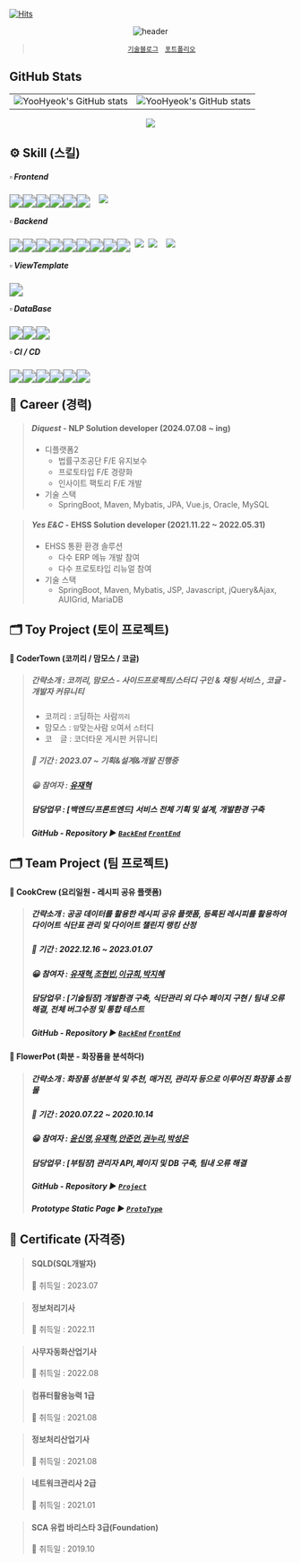 <div align="left">
	
[![Hits](https://hits.seeyoufarm.com/api/count/incr/badge.svg?url=https%3A%2F%2Fgithub.com%2Fbi-sz&count_bg=%23FFB6F3&title_bg=%23555555&icon=&icon_color=%23E7E7E7&title=GITHUB&edge_flat=false)](https://hits.seeyoufarm.com)  
<div align="center">
	
![header](https://capsule-render.vercel.app/api?type=rect&color=gradient&customColorList=1&height=300&section=header&text=YooHyeok`s%20github&fontSize=40&fontColor=ffffff)



> <a href="https://u-it.tistory.com">`기술블로그`<a> &nbsp;
> <a href="https://yoohyeok.github.io/u-it">`포트폴리오`<a>


<div align="left">
	
## GitHub Stats
<!-- ![](./profile-3d-contrib/profile-night-rainbow.svg) -->

 <div align="center">
<table><tr><td valign="center">
<!-- <img src="https://github-readme-stats-git-masterrstaa-rickstaa.vercel.app/api?username=YooHyeok&show_icons=true&theme=radical" alt="YooHyeok's GitHub stats" style="float: left;" /> -->
<img src="https://github-readme-stats-git-masterrstaa-rickstaa.vercel.app/api?username=yoohyeok&show_icons=true&theme=radical" alt="YooHyeok's GitHub stats" style="float: left;" />
  </td><td valign="center">
<img src="https://github-readme-stats-git-masterrstaa-rickstaa.vercel.app/api/top-langs/?username=yoohyeok&layout=compact&theme=radical" alt="YooHyeok's GitHub stats" style="float: right;" />
</td></tr></table>  
<a href="https://www.opgc.me/#/users/YooHyeok" target="_blank" >
	<img src="https://api.opgc.me/githubs/users/YooHyeok/tag/?theme=prism" />
</a>

<div align="left">

## ⚙️ Skill (스킬)

#####  ▫️ Frontend

<img src="https://img.shields.io/badge/Html-E34F26?style=flat-square&logo=Html5&logoColor=white" style="zoom:150%; float: left" />&nbsp;
<img src="https://img.shields.io/badge/CSS-1572B6?style=flat-square&logo=CSS3&logoColor=white" style="zoom:150%; float: left" />&nbsp;
<img src="https://img.shields.io/badge/BootStrap-7952B3?style=flat-square&logo=BootStrap&logoColor=white"/>&nbsp;
<img src="https://img.shields.io/badge/JavaScript-F7DF1E?style=flat-square&logo=JavaScript&logoColor=white" style="zoom:150%; float: left" />&nbsp;
<img src="https://img.shields.io/badge/jQuery-0769AD?style=flat-square&logo=jQuery&logoColor=white" style="zoom:150%; float: left" />&nbsp;
<img src="https://img.shields.io/badge/React-61DAFB?style=flat-square&logo=React&logoColor=white" style="zoom:150%; float: left" />
<img src="https://img.shields.io/badge/Vue2-4FC08D?style=flat-square&logo=Vue.js&logoColor=white" style="zoom:150%; float: left" />
#####  ▫️ Backend

<img src="https://img.shields.io/badge/Java 8-007396?style=flat-square&logo=Java&logoColor=white" style="zoom:150%; float: left" />&nbsp;
<img src="https://img.shields.io/badge/Java 11-007396?style=flat-square&logo=Java&logoColor=white"/>&nbsp;
<img src="https://img.shields.io/badge/Java 17-007396?style=flat-square&logo=Java&logoColor=white"/>&nbsp;
<img src="https://img.shields.io/badge/Spring Framework-6DB33F?style=flat-square&logo=Spring&logoColor=white" style="zoom:150%; float: left" />&nbsp;
<img src="https://img.shields.io/badge/Maven-C71A36?style=flat-square&logo=ApacheMaven&logoColor=white"/>&nbsp;
<img src="https://img.shields.io/badge/SpringBoot-6DB33F?style=flat-square&logo=SpringBoot&logoColor=white" style="zoom:150%; float: left" />&nbsp;
<img src="https://img.shields.io/badge/Gradle-02303A?style=flat-square&logo=Gradle&logoColor=white" style="zoom:150%; float: left"/>&nbsp;
<img src="https://img.shields.io/badge/Spring MVC-6DB33F?style=flat-square&logo=Spring&logoColor=white" style="zoom:150%; float: left"/>&nbsp;
<img src="https://img.shields.io/badge/Spring Data JPA-6DB33F?style=flat-square&logo=Spring&logoColor=white" style="zoom:150%; float: left"/>&nbsp;
<img src="https://img.shields.io/badge/Hibernate-59666C?style=flat-square&logo=Hibernate&logoColor=white" style="zoom:150%; float: left"/>&nbsp;
<img src="https://img.shields.io/badge/Spring Security-6DB33F?style=flat-square&logo=Spring Security&logoColor=white" style="zoom:150%; float: left"/>&nbsp;
<img src="https://img.shields.io/badge/JWT-000000?style=flat-square&logo=JSON Web Tokens&logoColor=white" style="zoom:150%; float: left"/>




#####   ▫️ ViewTemplate
<img src="https://img.shields.io/badge/Thymeleaf-005F0F?style=flat-square&logo=Thymeleaf&logoColor=white" style="zoom:150%; float: left" />&nbsp;


#####  ▫️ DataBase

<img src="https://img.shields.io/badge/Oracle-F80000?style=flat-square&logo=Oracle&logoColor=white" style="zoom:150%; float: left" />&nbsp;
<img src="https://img.shields.io/badge/MySQL-4479A1?style=flat-square&logo=MySQL&logoColor=white" style="zoom:150%; float: left" />
<img src="https://img.shields.io/badge/PostgreSQL-416921?style=flat-square&logo=PostgreSQL&logoColor=white" style="zoom:150%; float: left" />&nbsp;

#####  ▫️ CI / CD
<img src="https://img.shields.io/badge/SVN-809CC9?style=flat-square&logo=Subversion&logoColor=white" style="zoom:150%; float: left"/>&nbsp;
<img src="https://img.shields.io/badge/Git-F05032?style=flat-square&logo=Git&logoColor=white" style="zoom:150%; float: left"/>&nbsp;
<img src="https://img.shields.io/badge/Gitlab-FC6D26?style=flat-square&logo=Gitlab&logoColor=white" style="zoom:150%; float: left"/>&nbsp;
<img src="https://img.shields.io/badge/Jenkins-D24939?style=flat-square&logo=Jenkins&logoColor=white" style="zoom:150%; float: left"/>&nbsp;
<img src="https://img.shields.io/badge/Docker-2496ED?style=flat-square&logo=Docker&logoColor=white" style="zoom:150%; float: left"/>&nbsp;
<img src="https://img.shields.io/badge/SonarQube-4E9BCD?style=flat-square&logo=SonarQube&logoColor=white" style="zoom:150%; float: left"/>&nbsp;
<!-- <img src="https://img.shields.io/badge/Amazon EC2-FF9900?style=flat-square&logo=Amazon EC2&logoColor=white" style="zoom:150%; float: left"/>&nbsp;
<img src="https://img.shields.io/badge/Amazon RDS-527FFF?style=flat-square&logo=Amazon RDS&logoColor=white" style="zoom:150%; float: left"/>&nbsp; -->

## 🔭 Career (경력)

> #### *Diquest* - NLP Solution developer (2024.07.08 ~ ing)
> - 디플랫폼2
>   - 법률구조공단 F/E 유지보수
>   - 프로토타입 F/E 경량화
>   - 인사이트 팩토리 F/E 개발
> - 기술 스택
>     - SpringBoot, Maven, Mybatis, JPA, Vue.js, Oracle, MySQL

> #### *Yes E&C* - EHSS Solution developer (2021.11.22 ~ 2022.05.31)
> - EHSS 통환 환경 솔루션
>   - 다수 ERP 메뉴 개발 참여
>   - 다수 프로토타입 리뉴얼 참여
> - 기술 스택
>     - SpringBoot, Maven, Mybatis, JSP, Javascript, jQuery&Ajax, AUIGrid, MariaDB

## 🗂️ Toy Project (토이 프로젝트)

#### 📱 CoderTown (코끼리 / 맘모스 / 코글)
>
> ##### 간략소개 : 코끼리, 맘모스 - 사이드프로젝트/스터디 구인 & 채팅 서비스 , 코글 - 개발자 커뮤니티
> - 코끼리 : `코`딩하는 사람`끼리`
> - 맘모스 : `맘`맞는사람 `모`여서 `스`터디
> - 코　글 : 코더타운 게시판 커뮤니티
> 
> ##### 📆 기간 : 2023.07 ~ 기획&설계&개발 진행중
>
> ##### 😀 참여자 : <a href="https://github.com/YooHyeok">유재혁<a>
>
> ##### 담당업무 : [백엔드/프론트엔드] 서비스 전체 기획 및 설계, 개발환경 구축
> 
> ##### GitHub - Repository ▶  <a href="https://github.com/YooHyeok/codertown-server">`BackEnd`<a> <a href="https://github.com/YooHyeok/codertown-client">`FrontEnd`<a>



## 🗂️ Team Project (팀 프로젝트)

#### 📱 CookCrew (요리일원 - 레시피 공유 플랫폼)
> 
> ##### 간략소개 : 공공 데이터를 활용한 레시피 공유 플랫폼, 등록된 레시피를 활용하여 다이어트 식단표 관리 및 다이어트 챌린지 랭킹 산정
> 
> ##### 📆 기간 : 2022.12.16 ~ 2023.01.07
>
> ##### 😀 참여자 : <a href="https://github.com/YooHyeok">유재혁<a>,<a href="https://github.com/JoHB94">조현빈<a>,<a href="https://github.com/92Lee92">이규희<a>,<a href="https://github.com/mdmdr8">박지혜<a> 
>
> ##### 담당업무 : [기술팀장] 개발환경 구축, 식단관리 외 다수 페이지 구현 /  팀내 오류 해결, 전체 버그수정 및 통합 테스트
>  
> ##### GitHub - Repository ▶  <a href="https://github.com/YooHyeok/cookcrew_backend">`BackEnd`<a> <a href="https://github.com/YooHyeok/cookcrew_frontend">`FrontEnd`<a>



#### 📱 FlowerPot (화분 - 화장품을 분석하다)
>
> ##### 간략소개 : 화장품 성분분석 및 추천, 매거진, 관리자 등으로 이루어진 화장품 쇼핑몰
>
> ##### 📆 기간 : 2020.07.22 ~ 2020.10.14
>
> ##### 😀 참여자 : <a href="https://github.com/yenow">윤신영<a>,<a href="https://github.com/YooHyeok">유재혁<a>,<a href="https://github.com/jamp0824">안준언<a>,<a href="https://github.com/krinu318995">권누리<a>,<a href="https://github.com/aseongen">박성은<a>
>
> ##### 담당업무 : [부팀장] 관리자 API,페이지 및 DB 구축, 팀내 오류 해결
>
> ##### GitHub - Repository ▶  <a href="https://github.com/YooHyeok/flowerPot">`Project`<a>
>
> ##### Prototype Static Page ▶  <a href="https://yoohyeok.github.io/TPFPA">`ProtoType`<a>


## 🏅 Certificate (자격증)

> #### SQLD(SQL개발자) 
>
> 📆 취득일 : 2023.07

> #### 정보처리기사 
>
> 📆 취득일 : 2022.11

> #### 사무자동화산업기사 
>
> 📆 취득일 : 2022.08

> #### 컴퓨터활용능력 1급
>
> 📆 취득일 : 2021.08

> #### 정보처리산업기사 
>
> 📆 취득일 : 2021.08

> #### 네트워크관리사 2급
>
> 📆 취득일 : 2021.01

> #### SCA 유럽 바리스타 3급(Foundation)
>
> 📆 취득일 : 2019.10

<!--
**YooHyeok/YooHyeok** is a ✨ _special_ ✨ repository because its `README.md` (this file) appears on your GitHub profile.

Here are some ideas to get you started:

- 🔭 I’m currently working on ...
- 🌱 I’m currently learning ...
- 👯 I’m looking to collaborate on ...
- 🤔 I’m looking for help with ...
- 💬 Ask me about ...
- 📫 How to reach me: ...
- 😄 Pronouns: ...
- ⚡ Fun fact: ...
-->
